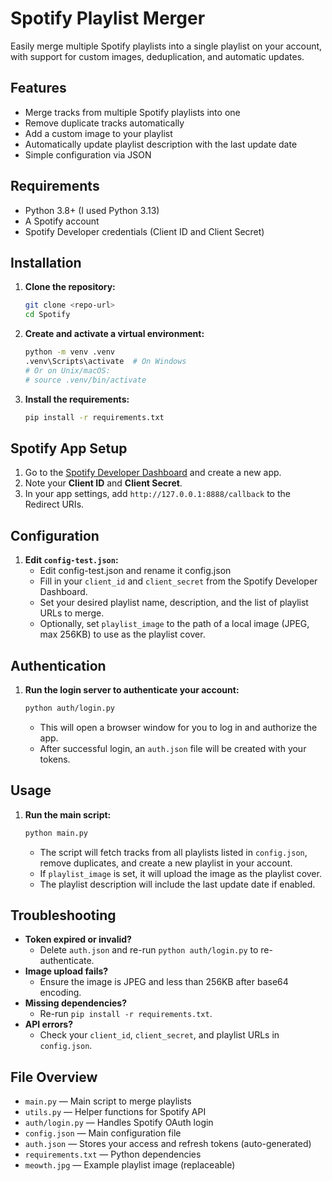 # Spotify Playlist Merger

Easily merge multiple Spotify playlists into a single playlist on your account, with support for custom images, deduplication, and automatic updates.

## Features
- Merge tracks from multiple Spotify playlists into one
- Remove duplicate tracks automatically
- Add a custom image to your playlist
- Automatically update playlist description with the last update date
- Simple configuration via JSON

## Requirements
- Python 3.8+ (I used Python 3.13)
- A Spotify account
- Spotify Developer credentials (Client ID and Client Secret)

## Installation

1. **Clone the repository:**
   ```sh
   git clone <repo-url>
   cd Spotify
   ```

2. **Create and activate a virtual environment:**
   ```sh
   python -m venv .venv
   .venv\Scripts\activate  # On Windows
   # Or on Unix/macOS:
   # source .venv/bin/activate
   ```

3. **Install the requirements:**
   ```sh
   pip install -r requirements.txt
   ```

## Spotify App Setup

1. Go to the [Spotify Developer Dashboard](https://developer.spotify.com/dashboard/applications) and create a new app.
2. Note your **Client ID** and **Client Secret**.
3. In your app settings, add `http://127.0.0.1:8888/callback` to the Redirect URIs.

## Configuration

1. **Edit `config-test.json`:**
   - Edit config-test.json and rename it config.json
   - Fill in your `client_id` and `client_secret` from the Spotify Developer Dashboard.
   - Set your desired playlist name, description, and the list of playlist URLs to merge.
   - Optionally, set `playlist_image` to the path of a local image (JPEG, max 256KB) to use as the playlist cover.

## Authentication

1. **Run the login server to authenticate your account:**
   ```sh
   python auth/login.py
   ```
   - This will open a browser window for you to log in and authorize the app.
   - After successful login, an `auth.json` file will be created with your tokens.

## Usage

1. **Run the main script:**
   ```sh
   python main.py
   ```
   - The script will fetch tracks from all playlists listed in `config.json`, remove duplicates, and create a new playlist in your account.
   - If `playlist_image` is set, it will upload the image as the playlist cover.
   - The playlist description will include the last update date if enabled.

## Troubleshooting

- **Token expired or invalid?**
  - Delete `auth.json` and re-run `python auth/login.py` to re-authenticate.
- **Image upload fails?**
  - Ensure the image is JPEG and less than 256KB after base64 encoding.
- **Missing dependencies?**
  - Re-run `pip install -r requirements.txt`.
- **API errors?**
  - Check your `client_id`, `client_secret`, and playlist URLs in `config.json`.

## File Overview

- `main.py` — Main script to merge playlists
- `utils.py` — Helper functions for Spotify API
- `auth/login.py` — Handles Spotify OAuth login
- `config.json` — Main configuration file
- `auth.json` — Stores your access and refresh tokens (auto-generated)
- `requirements.txt` — Python dependencies
- `meowth.jpg` — Example playlist image (replaceable)

